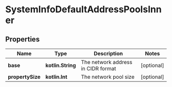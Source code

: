 
# SystemInfoDefaultAddressPoolsInner

## Properties
| Name | Type | Description | Notes |
| ------------ | ------------- | ------------- | ------------- |
| **base** | **kotlin.String** | The network address in CIDR format |  [optional] |
| **propertySize** | **kotlin.Int** | The network pool size |  [optional] |



